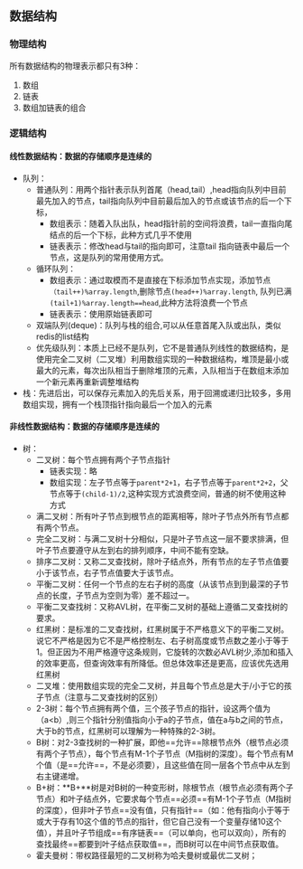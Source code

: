## 数据结构

### 物理结构

所有数据结构的物理表示都只有3种：

1. 数组
2. 链表
3. 数组加链表的组合

### 逻辑结构

#### 线性数据结构：数据的存储顺序是连续的

* 队列：
  * 普通队列：用两个指针表示队列首尾（head,tail）,head指向队列中目前最先加入的节点，tail指向队列中目前最后加入的节点或该节点的后一个下标，
    * 数组表示：随着入队出队，head指针前的空间将浪费，tail一直指向尾结点的后一个下标，此种方式几乎不使用
    * 链表表示：修改head与tail的指向即可，注意tail 指向链表中最后一个节点，这是队列的常用使用方式。
  * 循环队列：
    * 数组表示：通过取模而不是直接在下标添加节点实现，添加节点`（tail++)%array.length`,删除节点`(head++)%array.length`,
      队列已满`(tail+1)%array.length==head`,此种方法将浪费一个节点
    * 链表表示：使用原始链表即可
  * 双端队列(deque)：队列与栈的组合,可以从任意首尾入队或出队，类似redis的list结构
  * 优先级队列：本质上已经不是队列，它不是普通队列线性的数据结构，是使用完全二叉树（二叉堆）利用数组实现的一种数据结构，堆顶是最小或最大的元素，每次出队相当于删除堆顶的元素，入队相当于在数组末添加一个新元素再重新调整堆结构
* 栈：先进后出，可以保存元素加入的先后关系，用于回溯或递归比较多，多用数组实现，拥有一个栈顶指针指向最后一个加入的元素



#### 非线性数据结构：数据的存储顺序是连续的

* 树：
  * 二叉树：每个节点拥有两个子节点指针
    * 链表实现：略
    * 数组实现：左子节点等于`parent*2+1`，右子节点等于`parent*2+2`，父节点等于`(child-1)/2`,这种实现方式浪费空间，普通的树不使用这种方式
  * 满二叉树：所有叶子节点到根节点的距离相等，除叶子节点外所有节点都有两个节点。
  * 完全二叉树：与满二叉树十分相似，只是叶子节点这一层不要求排满，但叶子节点要遵守从左到右的排列顺序，中间不能有空缺。
  * 排序二叉树：又称二叉查找树，除叶子结点外，所有节点的左子节点值要小于该节点，右子节点值要大于该节点。
  * 平衡二叉树：任何一个节点的左右子树的高度（从该节点到到最深的子节点的长度，子节点为空则为零）差不超过一。
  * 平衡二叉查找树：又称AVL树，在平衡二叉树的基础上遵循二叉查找树的要求。
  * 红黑树：是标准的二叉查找树，红黑树属于不严格意义下的平衡二叉树。说它不严格是因为它不是严格控制左、右子树高度或节点数之差小于等于1。但正因为不用严格遵守这条规则，它旋转的次数必AVL树少,添加和插入的效率更高，但查询效率有所降低。但总体效率还是更高，应该优先选用红黑树
  * 二叉堆：使用数组实现的完全二叉树，并且每个节点总是大于/小于它的孩子节点（注意与二叉查找树的区别）
  * 2-3树：每个节点拥有两个值，三个孩子节点的指针，设这两个值为（a<b）,则三个指针分别值指向小于a的子节点，值在a与b之间的节点，大于b的节点，红黑树可以理解为一种特殊的2-3树。
  * B树：对2-3查找树的一种扩展，即他==允许==除根节点外（根节点必须有两个子节点），每个节点有M-1个子节点（M指树的深度）。每个节点有M个值（是==允许==，不是必须要），且这些值在同一层各个节点中从左到右主键递增。
  * B+树：**B+**树是对B树的一种变形树，除根节点（根节点必须有两个子节点）和叶子结点外，它要求每个节点==必须==有M-1个子节点（M指树的深度），但非叶子节点==没有值，只有指针==（如：他有指向小于等于或大于存有10这个值的节点的指针，但它自己没有一个变量存储10这个值），并且叶子节组成==有序链表==（可以单向，也可以双向），所有的查找最终==都要到叶子结点获取值==，而B树可以在中间节点获取值。
  * 霍夫曼树：带权路径最短的二叉树称为哈夫曼树或最优二叉树；